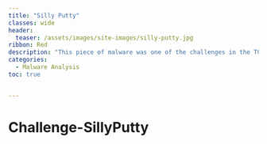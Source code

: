 ```yaml
---
title: "Silly Putty"
classes: wide
header:
  teaser: /assets/images/site-images/silly-putty.jpg
ribbon: Red
description: "This piece of malware was one of the challenges in the TCM Practical Malware Analysis course."
categories:
  - Malware Analysis
toc: true


---
```


# Challenge-SillyPutty